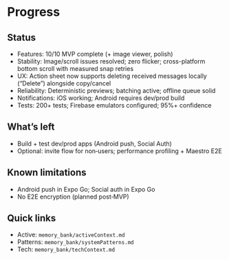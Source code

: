 # Progress

## Status
- Features: 10/10 MVP complete (+ image viewer, polish)
- Stability: Image/scroll issues resolved; zero flicker; cross-platform bottom scroll with measured snap retries
- UX: Action sheet now supports deleting received messages locally (“Delete”) alongside copy/cancel
- Reliability: Deterministic previews; batching active; offline queue solid
- Notifications: iOS working; Android requires dev/prod build
- Tests: 200+ tests; Firebase emulators configured; 95%+ confidence

## What’s left
- Build + test dev/prod apps (Android push, Social Auth)
- Optional: invite flow for non‑users; performance profiling + Maestro E2E

## Known limitations
- Android push in Expo Go; Social auth in Expo Go
- No E2E encryption (planned post‑MVP)

## Quick links
- Active: `memory_bank/activeContext.md`
- Patterns: `memory_bank/systemPatterns.md`
- Tech: `memory_bank/techContext.md`


